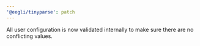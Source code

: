 ```yaml
---
'@eegli/tinyparse': patch
---
```


All user configuration is now validated internally to make sure there are no conflicting values.
